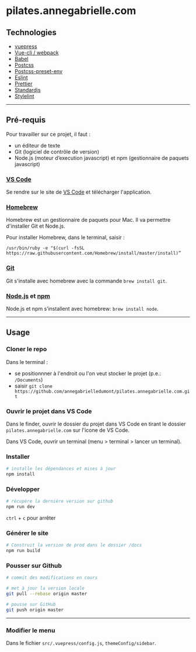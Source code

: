 # pilates.annegabrielle.com

## Technologies

- [vuepress](https://vuepress.vuejs.org/)
- [Vue-cli / webpack](https://cli.vuejs.org/)
- [Babel](https://babeljs.io/)
- [Postcss](https://postcss.org/)
- [Postcss-preset-env](https://preset-env.cssdb.org/)
- [Eslint](https://eslint.org/)
- [Prettier](https://prettier.io/)
- [Standardjs](https://standardjs.com/)
- [Stylelint](https://stylelint.io/)

---

## Pré-requis

Pour travailler sur ce projet, il faut :

- un éditeur de texte
- Git (logiciel de contrôle de version)
- Node.js (moteur d’execution javascript) et npm (gestionnaire de paquets javascript)

### [VS Code](https://code.visualstudio.com/)

Se rendre sur le site de [VS Code](https://code.visualstudio.com/) et télécharger l'application.

### [Homebrew](https://brew.sh/)

Homebrew est un gestionnaire de paquets pour Mac. Il va permettre d'installer Git et Node.js.

Pour installer Homebrew, dans le terminal, saisir :

```
/usr/bin/ruby -e "$(curl -fsSL https://raw.githubusercontent.com/Homebrew/install/master/install)”
```

### [Git](https://git-scm.com/)

Git s'installe avec homebrew avec la commande `brew install git`.

### [Node.js](https://nodejs.org) et [npm](https://www.npmjs.com/)

Node.js et npm s’installent avec homebrew: `brew install node`.

---

## Usage

### Cloner le repo

Dans le terminal :

- se positionnner à l'endroit ou l'on veut stocker le projet (p.e.: `/Documents`)
- saisir `git clone https://github.com/annegabrielledumont/pilates.annegabrielle.com.git`

### Ouvrir le projet dans VS Code

Dans le finder, ouvrir le dossier du projet dans VS Code en tirant le dossier `pilates.annegabrielle.com` sur l'icone de VS Code.

Dans VS Code, ouvrir un terminal (menu > terminal > lancer un terminal).

### Installer

```bash
# installe les dépendances et mises à jour
npm install
```

### Développer

```bash
# récupère la dernière version sur github
npm run dev
```

`ctrl` + `c` pour arrêter

### Générer le site

```bash
# Construit la version de prod dans le dossier /docs
npm run build
```

### Pousser sur Github

```bash
# commit des modifications en cours

# met à jour la version locale
git pull --rebase origin master

# pousse sur GitHub
git push origin master
```
*** 

### Modifier le menu

Dans le fichier `src/.vuepress/config.js`, `themeConfig/sidebar`.